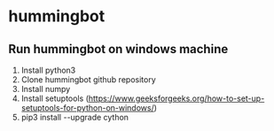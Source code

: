 # hummingbot


## Run hummingbot on windows machine

1. Install python3
2. Clone hummingbot github repository
3. Install numpy
4. Install setuptools (https://www.geeksforgeeks.org/how-to-set-up-setuptools-for-python-on-windows/)
5. pip3 install --upgrade cython
